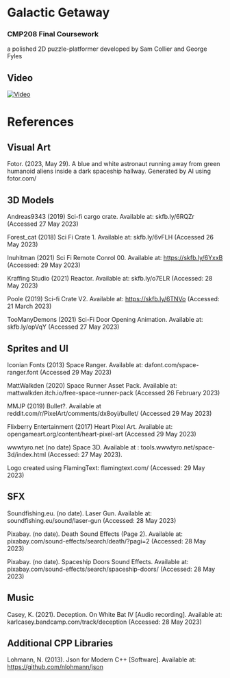 # Galactic Getaway
### CMP208 Final Coursework
a polished 2D puzzle-platformer developed by Sam Collier and George Fyles

## Video
[![Video](https://cdn.discordapp.com/attachments/526352803321610250/1172519134408478761/Screenshot_2023-11-10_12-52-50.png?ex=65609c89&is=654e2789&hm=f9784d0baa45e0f4eec7410f8dc490e53d10a19927b7b9e08afe03eb96800ffe&)](https://www.youtube.com/watch?v=e5uoP1604do)

# References
## Visual Art
Fotor. (2023, May 29). A blue and white astronaut running away from green humanoid aliens inside a dark spaceship hallway. Generated by AI using fotor.com/

## 3D Models
Andreas9343 (2019) Sci-fi cargo crate. Available at: skfb.ly/6RQZr (Accessed 27 May 2023)

Forest_cat (2018) Sci Fi Crate 1. Available at: skfb.ly/6vFLH (Accessed 26 May 2023)

Inuhitman (2021) Sci Fi Remote Conrol 00. Available at: https://skfb.ly/6YxxB (Accessed: 29 May 2023)

Kraffing Studio (2021) Reactor. Available at: skfb.ly/o7ELR (Accessed: 28 May 2023)

Poole (2019) Sci-fi Crate V2. Available at: https://skfb.ly/6TNVo (Accessed: 21 March 2023)

TooManyDemons (2021) Sci-Fi Door Opening Animation. Available at: skfb.ly/opVqY (Accessed 27 May 2023)

## Sprites and UI
Iconian Fonts (2013) Space Ranger. Available at: dafont.com/space-ranger.font (Accessed 29 May 2023)

MattWalkden (2020) Space Runner Asset Pack. Available at: mattwalkden.itch.io/free-space-runner-pack (Accessed 26 February 2023)

MMJP (2019) Bullet?. Available at reddit.com/r/PixelArt/comments/dx8oyi/bullet/ (Accessed 29 May 2023)

Flixberry Entertainment (2017) Heart Pixel Art. Available at: opengameart.org/content/heart-pixel-art (Accessed 29 May 2023)

wwwtyro.net (no date) Space 3D. Available at : tools.wwwtyro.net/space-3d/index.html (Accessed: 27 May 2023).

Logo created using FlamingText: flamingtext.com/ (Accessed: 29 May 2023)

## SFX
Soundfishing.eu. (no date). Laser Gun. Available at: soundfishing.eu/sound/laser-gun (Accessed: 28 May 2023)

Pixabay. (no date). Death Sound Effects (Page 2). Available at: pixabay.com/sound-effects/search/death/?pagi=2 (Accessed: 28 May 2023)

Pixabay. (no date). Spaceship Doors Sound Effects. Available at: pixabay.com/sound-effects/search/spaceship-doors/ (Accessed: 28 May 2023)

## Music
Casey, K. (2021). Deception. On White Bat IV [Audio recording]. Available at: karlcasey.bandcamp.com/track/deception (Accessed: 28 May 2023)

## Additional CPP Libraries
Lohmann, N. (2013). Json for Modern C++ [Software]. Available at: https://github.com/nlohmann/json

